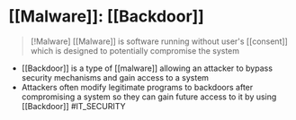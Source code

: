 # [[Malware]]: [[Backdoor]] 

>[!Malware]
>[[Malware]] is software running without user's [[consent]] which is designed to potentially compromise the system
* [[Backdoor]] is a  type of [[malware]] allowing an attacker to bypass security mechanisms and gain access to a system
* Attackers often modify legitimate programs to backdoors after compromising a system so they can gain future access to it by using [[Backdoor]] 
#IT_SECURITY 